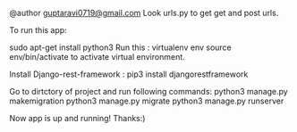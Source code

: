 @author guptaravi0719@gmail.com
Look urls.py to get get and post urls.

To run this app:

sudo apt-get install python3
Run this : virtualenv env
source env/bin/activate to activate virtual environment.

Install Django-rest-framework :
pip3 install djangorestframework

Go to dirtctory of project and run following commands: 
python3 manage.py makemigration
python3 manage.py migrate
python3 manage.py runserver

Now app is up and running! 
Thanks:)


